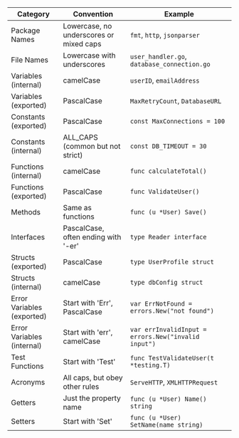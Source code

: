 | Category                   | Convention                              | Example                                             |
| -------------------------- | --------------------------------------- | --------------------------------------------------- |
| Package Names              | Lowercase, no underscores or mixed caps | `fmt`, `http`, `jsonparser`                         |
| File Names                 | Lowercase with underscores              | `user_handler.go`, `database_connection.go`         |
| Variables (internal)       | camelCase                               | `userID`, `emailAddress`                            |
| Variables (exported)       | PascalCase                              | `MaxRetryCount`, `DatabaseURL`                      |
| Constants (exported)       | PascalCase                              | `const MaxConnections = 100`                        |
| Constants (internal)       | ALL_CAPS (common but not strict)        | `const DB_TIMEOUT = 30`                             |
| Functions (internal)       | camelCase                               | `func calculateTotal()`                             |
| Functions (exported)       | PascalCase                              | `func ValidateUser()`                               |
| Methods                    | Same as functions                       | `func (u *User) Save()`                             |
| Interfaces                 | PascalCase, often ending with '-er'     | `type Reader interface`                             |
| Structs (exported)         | PascalCase                              | `type UserProfile struct`                           |
| Structs (internal)         | camelCase                               | `type dbConfig struct`                              |
| Error Variables (exported) | Start with 'Err', PascalCase            | `var ErrNotFound = errors.New("not found")`         |
| Error Variables (internal) | Start with 'err', camelCase             | `var errInvalidInput = errors.New("invalid input")` |
| Test Functions             | Start with 'Test'                       | `func TestValidateUser(t *testing.T)`               |
| Acronyms                   | All caps, but obey other rules          | `ServeHTTP`, `XMLHTTPRequest`                       |
| Getters                    | Just the property name                  | `func (u *User) Name() string`                      |
| Setters                    | Start with 'Set'                        | `func (u *User) SetName(name string)`               |
